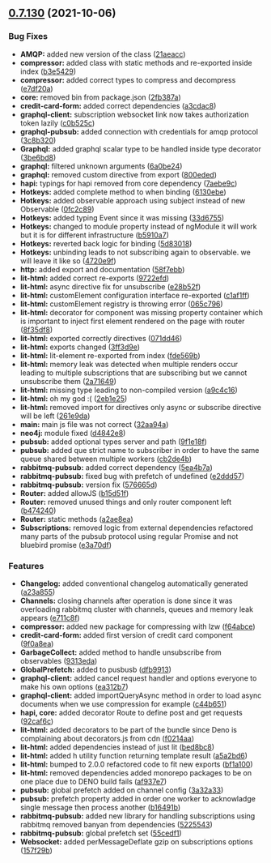 ## [0.7.130](https://github.com/rxdi/mono/compare/3be6bd839d6bafb949f6af0f299020f86c70a4ca...v0.7.130) (2021-10-06)


### Bug Fixes

* **AMQP:** added new version of the class ([21aeacc](https://github.com/rxdi/mono/commit/21aeaccfb12f278a00aec4747c98503473bec17d))
* **compressor:** added class with static methods and re-exported inside index ([b3e5429](https://github.com/rxdi/mono/commit/b3e54297dd78749bac964e56c64cbf16a22bcbef))
* **compressor:** added correct types to compress and decompress ([e7df20a](https://github.com/rxdi/mono/commit/e7df20a5d768d11939f192a66139b306b2deaf16))
* **core:** removed bin from package.json ([2fb387a](https://github.com/rxdi/mono/commit/2fb387a752daa7e109f842fc0049b3e2abb6d37e))
* **credit-card-form:** added correct dependencies ([a3cdac8](https://github.com/rxdi/mono/commit/a3cdac815b01abcbfddd3157868cf1eadce743bc))
* **graphql-client:** subscription websocket link now takes authorization token lazily ([c0b525c](https://github.com/rxdi/mono/commit/c0b525c9ce86b7f56ccbaee804dd1d14103ee69e))
* **graphql-pubsub:** added connection with credentials for amqp protocol ([3c8b320](https://github.com/rxdi/mono/commit/3c8b320f199503fed3e9e4cfd28660c5a3ad2de1))
* **Graphql:** added graphql scalar type to be handled inside type decorator ([3be6bd8](https://github.com/rxdi/mono/commit/3be6bd839d6bafb949f6af0f299020f86c70a4ca))
* **graphql:** filtered unknown arguments ([6a0be24](https://github.com/rxdi/mono/commit/6a0be241a119d2a417994477354ff8450c977526))
* **graphql:** removed custom directive from export ([800eded](https://github.com/rxdi/mono/commit/800eded6dbec7493a24845f3ed93f6b4d4a18594))
* **hapi:** typings for hapi removed from core dependency ([7aebe9c](https://github.com/rxdi/mono/commit/7aebe9c68b559fb2bd4b1f8b6407eb251adc08f9))
* **Hotkeys:** added complete method to when binding ([6130ebe](https://github.com/rxdi/mono/commit/6130ebe68919a91eadc0acacc1c0306abf2ce781))
* **Hotkeys:** added observable approach using subject instead of new Observable ([0fc2c89](https://github.com/rxdi/mono/commit/0fc2c89c8bc7bdf848a100ddbbf41d13d4bdfc41))
* **Hotkeys:** added typing Event since it was missing ([33d6755](https://github.com/rxdi/mono/commit/33d67559adfc304d25786e29b4c15a0226f8ef3f))
* **Hotkeys:** changed to module property instead of ngModule it will work but it is for different infrastructure ([b5910a7](https://github.com/rxdi/mono/commit/b5910a7d18a041493b7916fe760ea0b7db471031))
* **Hotkeys:** reverted back logic for binding ([5d83018](https://github.com/rxdi/mono/commit/5d830181d6a5ed611e5ff06f861a9501cb45e6bf))
* **Hotkeys:** unbinding leads to not subscribing again to observable. we will leave it like so ([4720e9f](https://github.com/rxdi/mono/commit/4720e9f608f15fbb63404c162017607b6020d715))
* **http:** added export and documentation ([58f7ebb](https://github.com/rxdi/mono/commit/58f7ebbfcbb43939d9eeb6c48e6ac037a5d7b547))
* **lit-html:** added correct re-exports ([9722efd](https://github.com/rxdi/mono/commit/9722efd025721e1b14fdd94d16b29f22537dcacb))
* **lit-html:** async directive fix for unsubscribe ([e28b52f](https://github.com/rxdi/mono/commit/e28b52f57c2e56c85c00380a0e64735fccf33685))
* **lit-html:** customElement configuration interface re-exported ([c1af1ff](https://github.com/rxdi/mono/commit/c1af1ffce18c52ef2ea438b63c9fa5c2d84201b5))
* **lit-html:** customElement registry is throwing error ([065c796](https://github.com/rxdi/mono/commit/065c7962cd1f8407b9dac4fd60219663e1531634))
* **lit-html:** decorator for component  was missing property container which is important to inject first element rendered on the page with router ([8f35df8](https://github.com/rxdi/mono/commit/8f35df80eb47925ef9f88d90bc8534142ea0057c))
* **lit-html:** exported correctly directives ([071dd46](https://github.com/rxdi/mono/commit/071dd46ef626e73f4f346b8bd56ecb2de2d57882))
* **lit-html:** exports changed ([3ff3d9e](https://github.com/rxdi/mono/commit/3ff3d9e8e9c0f8d110ee65e577a4be9a68f28fa0))
* **lit-html:** lit-element re-exported from index ([fde569b](https://github.com/rxdi/mono/commit/fde569b1a4863d5ea6e9a5378985920ca8ed6dbc))
* **lit-html:** memory leak was detected when multiple renders occur leading to multiple subscriptions that are subscribing but we cannot unsubscribe them ([2a71649](https://github.com/rxdi/mono/commit/2a7164940b1b6c68cebc29a8444f40fb2e6eabb5))
* **lit-html:** missing type leading to non-compiled version ([a9c4c16](https://github.com/rxdi/mono/commit/a9c4c16ef4e661745d852324f34004daf6fc25c8))
* **lit-html:** oh my god :( ([2eb1e25](https://github.com/rxdi/mono/commit/2eb1e25e96e57669e1decfb34f5ed1e8b6983d01))
* **lit-html:** removed import for directives only async or subscribe directive will be left ([261e9da](https://github.com/rxdi/mono/commit/261e9da94f8be056b3c1912049701f871454ddbc))
* **main:** main js file was not correct ([32aa94a](https://github.com/rxdi/mono/commit/32aa94a4cae09daadb4287ced9b331ea9ce67b2e))
* **neo4j:** module fixed ([d4842e8](https://github.com/rxdi/mono/commit/d4842e8e86b851a69c46d18ccca6f31fd11f76e8))
* **pubsub:** added optional types server and path ([9f1e18f](https://github.com/rxdi/mono/commit/9f1e18f3eab8e5172ea7a7e3e2a97a1914d95c09))
* **pubsub:** added que strict name to subscriber in order to have the same queue shared between multiple workers ([cb2de4b](https://github.com/rxdi/mono/commit/cb2de4b96f27ca8f95fae2d02f359e4fd349365a))
* **rabbitmq-pubsub:** added correct dependency ([5ea4b7a](https://github.com/rxdi/mono/commit/5ea4b7af70fc7ed754195b508e48352f60f7310c))
* **rabbitmq-pubsub:** fixed bug with prefetch of undefined ([e2ddd57](https://github.com/rxdi/mono/commit/e2ddd5702d2dad24ce2bc576e7bdcea2aaa3c3a6))
* **rabbitmq-pubsub:** version fix ([576665d](https://github.com/rxdi/mono/commit/576665dc9a04cabe13690072d2683cb272b918dd))
* **Router:** added allowJS ([b15d51f](https://github.com/rxdi/mono/commit/b15d51faf1f7d0bc1709411e44a6e3cdc346d411))
* **Router:** removed unused things and only router component left ([b474240](https://github.com/rxdi/mono/commit/b4742405f4af74eff341261d3f95429a64da9216))
* **Router:** static methods ([a2ae8ea](https://github.com/rxdi/mono/commit/a2ae8ea589880f91694609dd49ebcb6fed45b584))
* **Subscriptions:** removed logic from external dependencies refactored many parts of the pubsub protocol using regular Promise and not bluebird promise ([e3a70df](https://github.com/rxdi/mono/commit/e3a70dfd68885fc5f9742a289be5af3f748f2d99))


### Features

* **Changelog:** added conventional changelog automatically generated ([a23a855](https://github.com/rxdi/mono/commit/a23a855e2ac67aa5bc375e3147fed1a7fc5751a6))
* **Channels:** closing channels after operation is done since it was overloading rabbitmq cluster with channels, queues and memory leak appears ([e711c8f](https://github.com/rxdi/mono/commit/e711c8f87aad4644ee720ccac048a8ede90392bb))
* **compressor:** added new package for compressing with lzw ([f64abce](https://github.com/rxdi/mono/commit/f64abce780824064a8ec9e960bd476cce884333d))
* **credit-card-form:** added first version of credit card component ([9f0a8ea](https://github.com/rxdi/mono/commit/9f0a8ea4637f085f8c05df6577b48d64f3f45183))
* **GarbageCollect:** added method to handle unsubscribe from observables ([9313eda](https://github.com/rxdi/mono/commit/9313eda88a7f6b4fce7873931b680218a10c8b7c))
* **GlobalPrefetch:** added to pusbusb ([dfb9913](https://github.com/rxdi/mono/commit/dfb9913d82c604e95ca99ab6eb89b05203434eff))
* **graphql-client:** added cancel request handler and options everyone to make his own options ([ea312b7](https://github.com/rxdi/mono/commit/ea312b74b0f0c9c7717c45a3a033ec76fb250aec))
* **graphql-client:** added importQueryAsync method in order to load async documents when we use compression for example ([c44b651](https://github.com/rxdi/mono/commit/c44b651fe2f859c378e918d9c0286cfa3dcb4d6b))
* **hapi, core:** added decorator Route to define post and get requests ([92caf6c](https://github.com/rxdi/mono/commit/92caf6c720d97752cc23286dc97dbb3d503f921f))
* **lit-html:** added decorators to be part of the bundle since Deno is complaining about decorators.js from cdn ([f0214aa](https://github.com/rxdi/mono/commit/f0214aa2860b2e1b7bb2227ca8992cba4eca2948))
* **lit-html:** added dependencies instead of just lit ([bed8bc8](https://github.com/rxdi/mono/commit/bed8bc8abdf2d8a090e676e2464566bbbbbd67ee))
* **lit-html:** added h utility function returning template result ([a5a2bd6](https://github.com/rxdi/mono/commit/a5a2bd62cf534150ac051bb901c23f16ee119cbc))
* **lit-html:** bumped to 2.0.0 refactored code to fit new exports ([bf1a100](https://github.com/rxdi/mono/commit/bf1a100cd1c95dfa115278546b19147b9eab2110))
* **lit-html:** removed dependencies added monorepo packages to be on one place due to DENO build fails ([af937e7](https://github.com/rxdi/mono/commit/af937e7379b3e11b621becae3efbb16aa84b4f28))
* **pubsub:** global prefetch added on channel config ([3a32a33](https://github.com/rxdi/mono/commit/3a32a33af44a49099f0156c519b1155877fcbad6))
* **pubsub:** prefetch property added in order one worker to acknowladge single message then process another ([b16491b](https://github.com/rxdi/mono/commit/b16491b1586a9a5ae6c5e32407d57f7c8347b4f6))
* **rabbitmq-pubsub:** added new library for handling subscriptions using rabbitmq removed banyan from dependencies ([5225543](https://github.com/rxdi/mono/commit/522554302c5f61f81278392b4f0688aae1738794))
* **rabbitmq-pubsub:** global prefetch set ([55cedf1](https://github.com/rxdi/mono/commit/55cedf1f72d394229019aa54fd96c950c86a1dbc))
* **Websocket:** added perMessageDeflate gzip on subscriptions options ([157f29b](https://github.com/rxdi/mono/commit/157f29bddf0e5aeb997d6bed642206076e679439))



